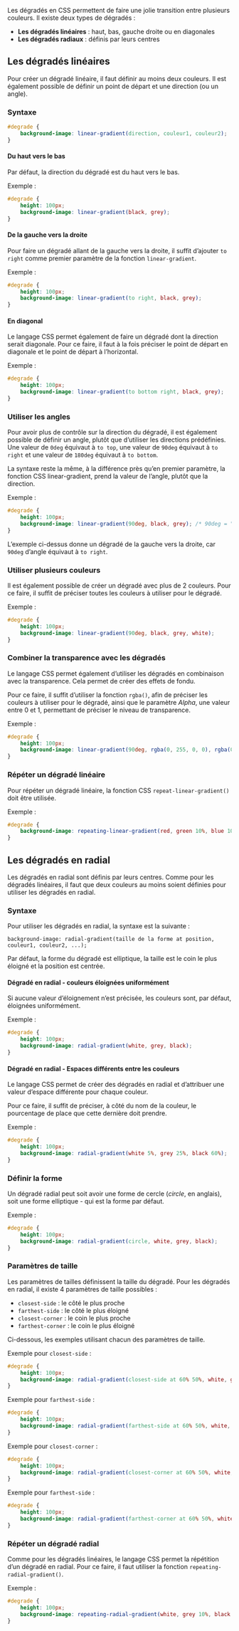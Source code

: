 Les dégradés en CSS permettent de faire une jolie transition entre plusieurs couleurs. Il existe deux types de dégradés :

- **Les dégradés linéaires** : haut, bas, gauche droite ou en diagonales 
- **Les dégradés radiaux** : définis par leurs centres

## Les dégradés linéaires

Pour créer un dégradé linéaire, il faut définir au moins deux couleurs. Il est également possible de définir un point de départ et une direction (ou un angle). 

### Syntaxe

```css
#degrade {
    background-image: linear-gradient(direction, couleur1, couleur2);
}
```

#### Du haut vers le bas

Par défaut, la direction du dégradé est du haut vers le bas. 

Exemple :

```css
#degrade {
	height: 100px;
	background-image: linear-gradient(black, grey);
}
```

#### De la gauche vers la droite

Pour faire un dégradé allant de la gauche vers la droite, il suffit d’ajouter ```to right``` comme premier paramètre de la fonction ```linear-gradient```.

Exemple :

```css
#degrade {
	height: 100px;
	background-image: linear-gradient(to right, black, grey);
}
```

#### En diagonal

Le langage CSS permet également de faire un dégradé dont la direction serait diagonale. Pour ce faire, il faut à la fois préciser le point de départ en diagonale et le point de départ à l’horizontal.

Exemple :

```css
#degrade {
	height: 100px;
	background-image: linear-gradient(to bottom right, black, grey);
}
```

### Utiliser les angles

Pour avoir plus de contrôle sur la direction du dégradé, il est également possible de définir un angle, plutôt que d’utiliser les directions prédéfinies. Une valeur de ```0deg``` équivaut à ```to top```, une valeur de ```90deg``` équivaut à ```to right``` et une valeur de ```180deg``` équivaut à ```to bottom```. 

La syntaxe reste la même, à la différence près qu’en premier paramètre, la fonction CSS linear-gradient, prend la valeur de l’angle, plutôt que la direction. 

Exemple : 

```css
#degrade {
	height: 100px;
	background-image: linear-gradient(90deg, black, grey); /* 90deg = "to right" */
}
```

L’exemple ci-dessus donne un dégradé de la gauche vers la droite, car ```90deg``` d’angle équivaut à ```to right```.

### Utiliser plusieurs couleurs

Il est également possible de créer un dégradé avec plus de 2 couleurs. Pour ce faire, il suffit de préciser toutes les couleurs à utiliser pour le dégradé. 

Exemple :

```css
#degrade {
	height: 100px;
	background-image: linear-gradient(90deg, black, grey, white);
}
```

### Combiner la transparence avec les dégradés

Le langage CSS permet également d’utiliser les dégradés en combinaison avec la transparence. Cela permet de créer des effets de fondu.

Pour ce faire, il suffit d’utiliser la fonction ```rgba()```, afin de préciser les couleurs à utiliser pour le dégradé, ainsi que le paramètre *Alpha*, une valeur entre 0 et 1, permettant de préciser le niveau de transparence. 

Exemple :

```css
#degrade {
	height: 100px;
	background-image: linear-gradient(90deg, rgba(0, 255, 0, 0), rgba(0, 255, 0, 1));
}
```

### Répéter un dégradé linéaire

Pour répéter un dégradé linéaire, la fonction CSS ```repeat-linear-gradient()``` doit être utilisée. 

Exemple :

```css
#degrade {
    background-image: repeating-linear-gradient(red, green 10%, blue 10%);
}
```

## Les dégradés en radial

Les dégradés en radial sont définis par leurs centres. Comme pour les dégradés linéaires, il faut que deux couleurs au moins soient définies pour utiliser les dégradés en radial. 

### Syntaxe

Pour utiliser les dégradés en radial, la syntaxe est la suivante :

```background-image: radial-gradient(taille de la forme at position, couleur1, couleur2, ...);```

Par défaut, la forme du dégradé est elliptique, la taille est le coin le plus éloigné et la position est centrée. 

#### Dégradé en radial - couleurs éloignées uniformément

Si aucune valeur d’éloignement n’est précisée, les couleurs sont, par défaut, éloignées uniformément. 

Exemple :

```css
#degrade {
	height: 100px;
	background-image: radial-gradient(white, grey, black);
}
```

#### Dégradé en radial - Espaces différents entre les couleurs

Le langage CSS permet de créer des dégradés en radial et d’attribuer une valeur d’espace différente pour chaque couleur. 

Pour ce faire, il suffit de préciser, à côté du nom de la couleur, le pourcentage de place que cette dernière doit prendre. 

Exemple :

```css
#degrade {
	height: 100px;
	background-image: radial-gradient(white 5%, grey 25%, black 60%);
}
```

### Définir la forme

Un dégradé radial peut soit avoir une forme de cercle (*circle*, en anglais), soit une forme elliptique - qui est la forme par défaut. 

Exemple :

```css
#degrade {
	height: 100px;
	background-image: radial-gradient(circle, white, grey, black);
}
```

### Paramètres de taille

Les paramètres de tailles définissent la taille du dégradé. Pour les dégradés en radial, il existe 4 paramètres de taille possibles :

- ```closest-side``` : le côté le plus proche
- ```farthest-side``` : le côté le plus éloigné
- ```closest-corner``` : le coin le plus proche
- ```farthest-corner``` : le coin le plus éloigné

Ci-dessous, les exemples utilisant chacun des paramètres de taille.

Exemple pour ```closest-side``` :

```css
#degrade {
	height: 100px;
	background-image: radial-gradient(closest-side at 60% 50%, white, grey, black); /* Les pourcentages après "at" définissent la position */
}
```

Exemple pour ```farthest-side``` :

```css
#degrade {
	height: 100px;
	background-image: radial-gradient(farthest-side at 60% 50%, white, grey, black); /* Les pourcentages après "at" définissent la position */
}
```

Exemple pour ```closest-corner``` :

```css
#degrade {
	height: 100px;
	background-image: radial-gradient(closest-corner at 60% 50%, white, grey, black); 
}
```

Exemple pour ```farthest-side``` :

```css
#degrade {
	height: 100px;
	background-image: radial-gradient(farthest-corner at 60% 50%, white, grey, black); 
}
```

### Répéter un dégradé radial

Comme pour les dégradés linéaires, le langage CSS permet la répétition d’un dégradé en radial. Pour ce faire, il faut utiliser la fonction ```repeating-radial-gradient()```.

Exemple :

```css
#degrade {
	height: 100px;
	background-image: repeating-radial-gradient(white, grey 10%, black 20%); 
}
```